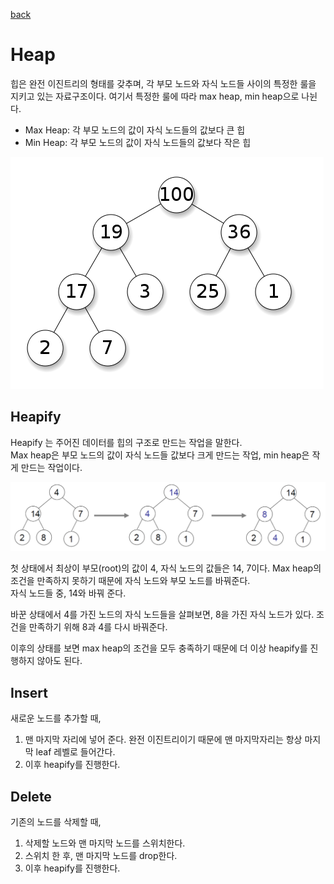 [back](../README.md)

# Heap

힙은 완전 이진트리의 형태를 갖추며, 각 부모 노드와 자식 노드들 사이의 특정한 룰을 지키고 있는 자료구조이다. 여기서 특정한 룰에 따라 max heap, min heap으로 나뉜다.
- Max Heap: 각 부모 노드의 값이 자식 노드들의 값보다 큰 힙
- Min Heap: 각 부모 노드의 값이 자식 노드들의 값보다 작은 힙

![heap](./heap.png)

## Heapify

Heapify 는 주어진 데이터를 힙의 구조로 만드는 작업을 말한다.  
Max heap은 부모 노드의 값이 자식 노드들 값보다 크게 만드는 작업, min heap은 작게 만드는 작업이다.  

![heapify](./heapify.png)

첫 상태에서 최상이 부모(root)의 값이 4, 자식 노드의 값들은 14, 7이다. Max heap의 조건을 만족하지 못하기 때문에 자식 노드와 부모 노드를 바꿔준다.  
자식 노드들 중, 14와 바꿔 준다.  

바꾼 상태에서 4를 가진 노드의 자식 노드들을 살펴보면, 8을 가진 자식 노드가 있다. 조건을 만족하기 위해 8과 4를 다시 바꿔준다.  

이후의 상태를 보면 max heap의 조건을 모두 충족하기 때문에 더 이상 heapify를 진행하지 않아도 된다.  

## Insert

새로운 노드를 추가할 때, 
1. 맨 마지막 자리에 넣어 준다. 완전 이진트리이기 때문에 맨 마지막자리는 항상 마지막 leaf 레벨로 들어간다.
2. 이후 heapify를 진행한다.

## Delete

기존의 노드를 삭제할 때,
1. 삭제할 노드와 맨 마지막 노드를 스위치한다. 
2. 스위치 한 후, 맨 마지막 노드를 drop한다.
3. 이후 heapify를 진행한다.

